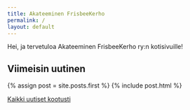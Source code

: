 ```yaml
---
title: Akateeminen FrisbeeKerho
permalink: /
layout: default
---
```

Hei, ja tervetuloa Akateeminen FrisbeeKerho ry:n kotisivuille!


<h2>Viimeisin uutinen</h2>
{% assign post = site.posts.first %}
{% include post.html %}
<p><a href="{% link uutiset.md %}">Kaikki uutiset kootusti</a></p>